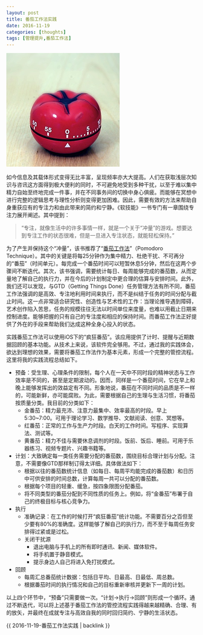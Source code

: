 ```yaml
---
layout: post
title: 番茄工作法实践
date: 2016-11-19
categories: [thoughts]
tags: [管理提升,番茄工作法]
---
```


![](/figures/p38794277.jpg)

如今信息及其载体形式变得无比丰富，呈现频率亦大大提高。人们在获取浅层次知识与咨讯这方面得到极大便利的同时，不可避免地受到多种干扰，以至于难以集中精力自始至终地完成一件事，并在不同事务间的切换中身心俱疲。而能够在冥想中进行完整的逻辑思考与理性分析则变得更加困难。因此，需要有效的方法来帮助自身重获应有的专注力和由此带来的简约和宁静。《软技能》一书专门有一章围绕专注力展开阐述。其中提到：

> “专注，就像生活中的许多事情一样，就是一个关于“冲量”的游戏。想要达到专注工作的状态很难，但是一旦进入专注状态，就能轻松保持。”

为了产生并保持这个“冲量”，该书推荐了“[番茄工作法](https://zh.wikipedia.org/wiki/%E7%95%AA%E8%8C%84%E5%B7%A5%E4%BD%9C%E6%B3%95)”（Pomodoro Technique）。其中的关键是将每25分钟作为集中精力、杜绝干扰、不可再分的“番茄”（时间单元）。每完成一个番茄时间可以短暂休息5分钟，然后在这两个步骤间不断迭代。其次，该书强调，需要统计每日、每周能够完成的番茄数，从而定量地了解自己的执行力，并在今后的计划制定中更合理的估算与安排时间。此外，我们还可以发现，与GTD（Getting Things Done）任务管理方法有所不同，番茄工作法强调的是高效、专注地利用时间来执行，而不是纠结于任务的时间分配与截止时间。这一点非常适合研究性、创造性与艺术性的工作：当理论推导遇到障碍，艺术创作陷入苦思，任务的规模往往无法以时间单位来度量，也难以用截止日期来控制进度。能够把握的只有自己的专注度和相应的保持时间。而番茄工作法正好提供了外在的手段来帮助我们达成这种全身心投入的状态。

实践番茄工作法可以使用iOS下的“疯狂番茄”。该应用提供了计时、提醒与近期数据回顾的基本功能。从技术上来说，该软件完全够用。不过，通过我的实践体会，欲达到理想的效果，需要将番茄工作法作为基本元素，形成一个完整的管控流程。这里将我的实践流程总结如下。

* 预备：受生理、心理条件的限制，每个人在一天中不同时段的精神状态与工作效率是不同的，甚至是定期波动的。因而，同样是一个番茄时间，它在早上和晚上能够发挥出的效益定有不同。形象地说，番茄在不同时间的品质是不一样的，可能新鲜，亦可能腐败。为此，需要根据自己的生理与生活习惯，将番茄按质量分类。我目前的分类如下：
  * <a name="金番茄"/>金番茄：精力最充沛、注意力最集中、效率最高的时段。早上5:30~7:00。可用于理论学习、数学推导、文献阅读、创意、冥想等。 
  * <a name="红番茄"/>红番茄：正常的工作与生产力时段。白天的工作时间。写程序、实现算法、测试等。
  * <a name="黄番茄"/>黄番茄：精力不佳与需要休息调剂的时段。饭前、饭后、睡前。可用于乐器练习、视频专题片、兴趣书籍等。
* 计划：大致确定每一类任务需要分配的番茄数，围绕目标合理计划与分配。注意，不需要像GTD那样制订得太详细。具体做法如下：
  * 根据以往的番茄数统计信息（如每日、每周平均能完成的番茄数）和日历中可供安排的时间总数，计算每周一共可以分配的番茄数。
  * 根据每个项目的轻重、缓急，按四象限图分配番茄。
  * 将不同类型的番茄分配到不同性质的任务上。例如，将“金番茄”布署于自己的终极目标与核心竞争力。
* 执行
  * 准确记录：在工作的时候打开“疯狂番茄”统计功能。不需要百分之百但至少要有80%的准确度。这样能够了解自己的执行力，而不至于每周任务安排得过紧或是过松。
  * 关闭干扰源
    * 退出电脑与手机上的所有即时通讯、新闻、媒体软件。
    * 将手机置于静音模式。
    * 提示身边人自己将进入免打扰模式。
* 回顾
  * 每周汇总番茄统计数据：包括日平均、日最高、日最低、周总数。
  * 根据番茄时间的执行情况和自己的目标重新审核并更新下一周的计划。

以上四个环节中，“预备”只需要做一次。“计划→执行→回顾”则形成一个循环。通过不断迭代，可以将上述基于番茄工作法的管控流程实践得越来越精确、合理、有的放矢，并最终在成就专注与高效自我的同时回归简约、宁静的生活状态。

{{ 2016-11-19-番茄工作法实践 | backlink }}
